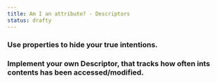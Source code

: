 ```yaml
---
title: Am I an attribute? - Descriptors
status: drafty
---
```


### Use properties to hide your true intentions.

### Implement your own Descriptor, that tracks how often ints contents has been accessed/modified.